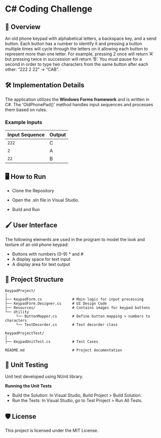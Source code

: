 # C# Coding Challenge

## 📖 Overview

An old phone keypad with alphabetical letters, a backspace key, and a send button.
Each button has a number to identify it and pressing a button multiple times will cycle through the letters on it allowing each button to represent more than one letter.
For example, pressing 2 once will return ‘A’ but pressing twice in succession will return ‘B’.
You must pause for a second in order to type two characters from the same button after each other: “222 2 22” -> “CAB”.

## 🛠️ Implementation Details


The application utilizes the **Windows Forms framework** and is written in C#. The 'OldPhonePad()' method handles input sequences and processes them based on rules.
### Example Inputs
| Input Sequence          | Output        
|-------------------------|---------------
| `222`                   | C             
| `2`                     | A            
| `22`                    | B      

## 🖥️ How to Run


* Clone the Repository

* Open the .sln file in Visual Studio.

* Build  and Run


## 🖌️ User Interface
The following elements are used in the program to model the look and texture of an old phone keypad:

* Buttons with numbers (0–9) * and #
* A display space for text input
* A display area for text output

## 📂 Project Structure

    KeypadProject/
    │
    ├── KeypadForm.cs              # Main logic for input processing
    ├── KeypadForm.Designer.cs     # UI Design Code
    ├── Resources/                 # Contains images for keypad buttons
    └── Utility    
         └── ButtonMapper.cs       # Define button mapping > numbers to characters   
         └── TextDecorder.cs       # Text decorder class        
    
    KeypadProjectTest/
    │
    ├── KeypadUnitTest.cs          # Test Cases
    
    README.md                      # Project documentation



## 📂 Unit Testing
Unit test developed using NUnit library.

**Running the Unit Tests**

- Build the Solution: In Visual Studio, Build Project > Build Solution.
- Run the Tests: In Visual Studio, go to Test Project > Run All Tests.


## 🛡️ License

This project is licensed under the MIT License.
